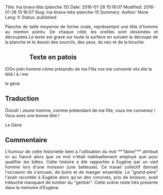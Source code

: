 Title: Ina brava têta (planche 15)
Date: 2016-01-28 15:16:07
Modified: 2016-01-28 15:16:07
Slug: ina-brava-teta-planche-15
Summary: 
Author: None
Lang: fr
Status: published

<p style="text-align:justify;">Planche de taille moyenne de forme ovale, représentant une tête d'homme au menton pointu. De chaque côté, les oreilles sont dessinées et découpées.Le texte est gravé sur toute la surface en suivant la découpe de la planche et le dessin des sourcils, des yeux, du nez et de la bouche.</p>


<figure class="image-block" style="float: left;">
  <img alt="" src="{static}/images/planche_15.png">
  <figcaption style="max-width: 323px"></figcaption>
</figure>

## Texte en patois
lOOo  joén homme côme pretandiu de ma Filla vos me convenié vôs ète la tétâ  l â i me

le gène




## Traduction
Ôoooh !  Jeune homme, comme prétendant de ma fille, vous me convenez !  Vous avez une bonne tête !

Le Gène

## Commentaire
<p style="text-align:justify;">L'humour de cette historiette tient à l'utilisation du mot **"lâime"** attribué ici au fiancé alors que ce mot n'était habituellement employé que pour qualifier les bêtes.
Cette histoire a été rapportée à Eugène par un vieil homme lors d'une moisson (une batteuse). Ce travail collectif donnait l'occasion de s'amuser, de boire et de manger ensemble. Le "grand-père" l'avait racontée à Eugène alors qu'un des convives, pris de boisson, avait trébuché manquant de tomber du "gerbier".  Cette scène reste très présente dans la mémoire d'Eugène.</p>
